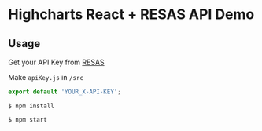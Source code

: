 # Highcharts React + RESAS API Demo

## Usage

Get your API Key from [RESAS](https://opendata.resas-portal.go.jp)

Make `apiKey.js` in `/src`

```apiKey.js
export default 'YOUR_X-API-KEY';
```

`$ npm install`

`$ npm start`